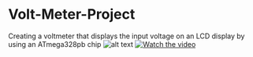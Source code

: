 # Volt-Meter-Project
Creating a voltmeter that displays the input voltage on an LCD display by using an ATmega328pb chip
![alt text](https://github.com/Antz-Lee/Volt-Meter-Project/blob/main/Screenshots/Volt%20meter%20by%20Antz-Lee.jpg)
[![Watch the video](https://github.com/Antz-Lee/Volt-Meter-Project/blob/main/Screenshots/Volt%20meter%20by%20Antz-Lee.jpg)](https://www.youtube.com/watch?v=6kzmSNdP678&ab_channel=Antz-LeeFrancois)
